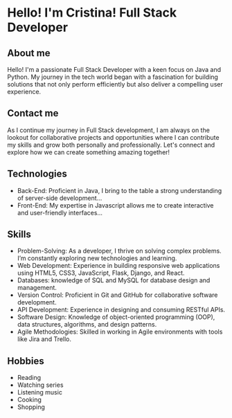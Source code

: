 # Hello! I'm Cristina! Full Stack Developer

## About me
Hello! I'm a passionate Full Stack Developer with a keen focus on Java and Python. My journey in the tech world began with a fascination for building solutions that not only perform efficiently but also deliver a compelling user experience.

## Contact me
As I continue my journey in Full Stack development, I am always on the lookout for collaborative projects and opportunities where I can contribute my skills and grow both personally and professionally. Let's connect and explore how we can create something amazing together!

## Technologies
- Back-End: Proficient in Java, I bring to the table a strong understanding of server-side development...
- Front-End: My expertise in Javascript allows me to create interactive and user-friendly interfaces...

## Skills
- Problem-Solving: As a developer, I thrive on solving complex problems. I’m constantly exploring new technologies and learning.
- Web Development: Experience in building responsive web applications using HTML5, CSS3, JavaScript, Flask, Django, and React.
- Databases: knowledge of SQL and MySQL for database design and management.
- Version Control: Proficient in Git and GitHub for collaborative software development.
- API Development: Experience in designing and consuming RESTful APIs.
- Software Design: Knowledge of object-oriented programming (OOP), data structures, algorithms, and design patterns.
- Agile Methodologies: Skilled in working in Agile environments with tools like Jira and Trello.

## Hobbies
- Reading
- Watching series
- Listening music
- Cooking
- Shopping
